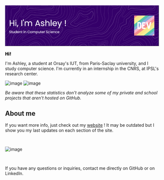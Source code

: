 ![title](./banner.png)

<p style="font-weight: 900;">
  Hi!
</p>
<p>
  I'm Ashley, a student at Orsay's IUT, from Paris-Saclay university, 
  and I study computer science. I'm currently in an internship in the 
  CNRS, at IPSL's research center.
</p>

![image](http://github-profile-summary-cards.vercel.app/api/cards/repos-per-language?username=sillyash&theme=tokyonight)
![image](http://github-profile-summary-cards.vercel.app/api/cards/most-commit-language?username=sillyash&theme=tokyonight)

*Be aware that these statistics don't analyze some of my private and school projects that aren't hosted on GitHub.*


## About me

If you want more info, just check out my [website](https://sillyash.github.io) ! It may be outdated but I show you my last updates on each section of the site.

<br>

![image](http://github-profile-summary-cards.vercel.app/api/cards/profile-details?username=sillyash&theme=tokyonight)

<br>

If you have any questions or inquiries, contact me directly on GitHub or on LinkedIn.
